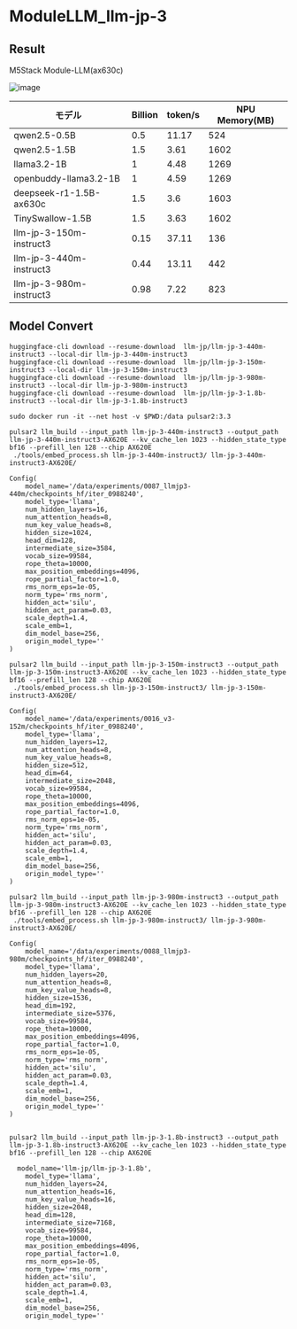 # ModuleLLM_llm-jp-3

## Result

M5Stack Module-LLM(ax630c)


![image](https://github.com/user-attachments/assets/cff26ecc-888c-4806-a5dd-9600aa671eff)

| モデル | Billion | token/s | NPU Memory(MB) |
|-------|---------|---------|----------------|
| qwen2.5-0.5B | 0.5 | 11.17 | 524 |
| qwen2.5-1.5B | 1.5 | 3.61 | 1602 |
| llama3.2-1B | 1 | 4.48 | 1269 |
| openbuddy-llama3.2-1B | 1 | 4.59 | 1269 |
| deepseek-r1-1.5B-ax630c | 1.5 | 3.6 | 1603 |
| TinySwallow-1.5B | 1.5 | 3.63 | 1602 |
| llm-jp-3-150m-instruct3 | 0.15 | 37.11 | 136 |
| llm-jp-3-440m-instruct3 | 0.44 | 13.11 | 442 |
| llm-jp-3-980m-instruct3 | 0.98 | 7.22 | 823 |



## Model Convert

```
huggingface-cli download --resume-download  llm-jp/llm-jp-3-440m-instruct3 --local-dir llm-jp-3-440m-instruct3
huggingface-cli download --resume-download  llm-jp/llm-jp-3-150m-instruct3 --local-dir llm-jp-3-150m-instruct3
huggingface-cli download --resume-download  llm-jp/llm-jp-3-980m-instruct3 --local-dir llm-jp-3-980m-instruct3
huggingface-cli download --resume-download  llm-jp/llm-jp-3-1.8b-instruct3 --local-dir llm-jp-3-1.8b-instruct3
```

```
sudo docker run -it --net host -v $PWD:/data pulsar2:3.3

pulsar2 llm_build --input_path llm-jp-3-440m-instruct3 --output_path llm-jp-3-440m-instruct3-AX620E --kv_cache_len 1023 --hidden_state_type bf16 --prefill_len 128 --chip AX620E
 ./tools/embed_process.sh llm-jp-3-440m-instruct3/ llm-jp-3-440m-instruct3-AX620E/

Config(
    model_name='/data/experiments/0087_llmjp3-440m/checkpoints_hf/iter_0988240',
    model_type='llama',
    num_hidden_layers=16,
    num_attention_heads=8,
    num_key_value_heads=8,
    hidden_size=1024,
    head_dim=128,
    intermediate_size=3584,
    vocab_size=99584,
    rope_theta=10000,
    max_position_embeddings=4096,
    rope_partial_factor=1.0,
    rms_norm_eps=1e-05,
    norm_type='rms_norm',
    hidden_act='silu',
    hidden_act_param=0.03,
    scale_depth=1.4,
    scale_emb=1,
    dim_model_base=256,
    origin_model_type=''
)

pulsar2 llm_build --input_path llm-jp-3-150m-instruct3 --output_path llm-jp-3-150m-instruct3-AX620E --kv_cache_len 1023 --hidden_state_type bf16 --prefill_len 128 --chip AX620E
 ./tools/embed_process.sh llm-jp-3-150m-instruct3/ llm-jp-3-150m-instruct3-AX620E/

Config(
    model_name='/data/experiments/0016_v3-152m/checkpoints_hf/iter_0988240',
    model_type='llama',
    num_hidden_layers=12,
    num_attention_heads=8,
    num_key_value_heads=8,
    hidden_size=512,
    head_dim=64,
    intermediate_size=2048,
    vocab_size=99584,
    rope_theta=10000,
    max_position_embeddings=4096,
    rope_partial_factor=1.0,
    rms_norm_eps=1e-05,
    norm_type='rms_norm',
    hidden_act='silu',
    hidden_act_param=0.03,
    scale_depth=1.4,
    scale_emb=1,
    dim_model_base=256,
    origin_model_type=''
)

pulsar2 llm_build --input_path llm-jp-3-980m-instruct3 --output_path llm-jp-3-980m-instruct3-AX620E --kv_cache_len 1023 --hidden_state_type bf16 --prefill_len 128 --chip AX620E
 ./tools/embed_process.sh llm-jp-3-980m-instruct3/ llm-jp-3-980m-instruct3-AX620E/

Config(
    model_name='/data/experiments/0088_llmjp3-980m/checkpoints_hf/iter_0988240',
    model_type='llama',
    num_hidden_layers=20,
    num_attention_heads=8,
    num_key_value_heads=8,
    hidden_size=1536,
    head_dim=192,
    intermediate_size=5376,
    vocab_size=99584,
    rope_theta=10000,
    max_position_embeddings=4096,
    rope_partial_factor=1.0,
    rms_norm_eps=1e-05,
    norm_type='rms_norm',
    hidden_act='silu',
    hidden_act_param=0.03,
    scale_depth=1.4,
    scale_emb=1,
    dim_model_base=256,
    origin_model_type=''
)


pulsar2 llm_build --input_path llm-jp-3-1.8b-instruct3 --output_path llm-jp-3-1.8b-instruct3-AX620E --kv_cache_len 1023 --hidden_state_type bf16 --prefill_len 128 --chip AX620E

  model_name='llm-jp/llm-jp-3-1.8b',
    model_type='llama',
    num_hidden_layers=24,
    num_attention_heads=16,
    num_key_value_heads=16,
    hidden_size=2048,
    head_dim=128,
    intermediate_size=7168,
    vocab_size=99584,
    rope_theta=10000,
    max_position_embeddings=4096,
    rope_partial_factor=1.0,
    rms_norm_eps=1e-05,
    norm_type='rms_norm',
    hidden_act='silu',
    hidden_act_param=0.03,
    scale_depth=1.4,
    scale_emb=1,
    dim_model_base=256,
    origin_model_type=''

```


